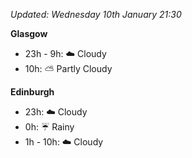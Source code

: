 *Updated: Wednesday 10th January 21:30*

**Glasgow**

* 23h - 9h: :cloud: Cloudy
* 10h: :partly_sunny: Partly Cloudy

**Edinburgh**

* 23h: :cloud: Cloudy
* 0h: :umbrella: Rainy
* 1h - 10h: :cloud: Cloudy
